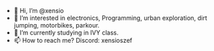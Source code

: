 - 👋 Hi, I’m @xensio
- 👀 I’m interested in electronics, Programming, urban exploration, dirt jumping, motorbikes, parkour.
- 🌱 I’m currently studying in IVY class.
- 📫 How to reach me? Discord: xensioszef

